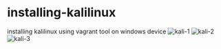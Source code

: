 # installing-kalilinux
installing kalilinux using vagrant tool on windows device
![kali-1](https://github.com/ranjithsurineni/installing-kalilinux/assets/118590392/b14115e6-085e-435a-bbc1-35ea462b9c45)
![kali-2](https://github.com/ranjithsurineni/installing-kalilinux/assets/118590392/a74ca932-0bb6-4e13-8e78-5198a260285a)
![kali-3](https://github.com/ranjithsurineni/installing-kalilinux/assets/118590392/508d5503-d778-4081-96af-5f6909767d63)
